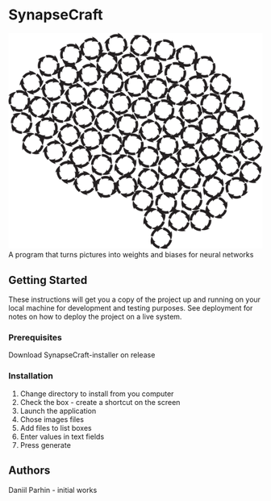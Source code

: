 # SynapseCraft
![alt](brain-3449630_640.png "brain-3449630_640")
A program that turns pictures into weights and biases for neural networks

## Getting Started
These instructions will get you a copy of the project up and running on your local machine for development and testing 
purposes. See deployment for notes on how to deploy the project on a live system.

### Prerequisites
Download SynapseCraft-installer on release

### Installation
1. Change directory to install from you computer
2. Check the box - create a shortcut on the screen
3. Launch the application
4. Chose images files
5. Add files to list boxes
6. Enter values in text fields
7. Press generate

## Authors
Daniil Parhin - initial works
